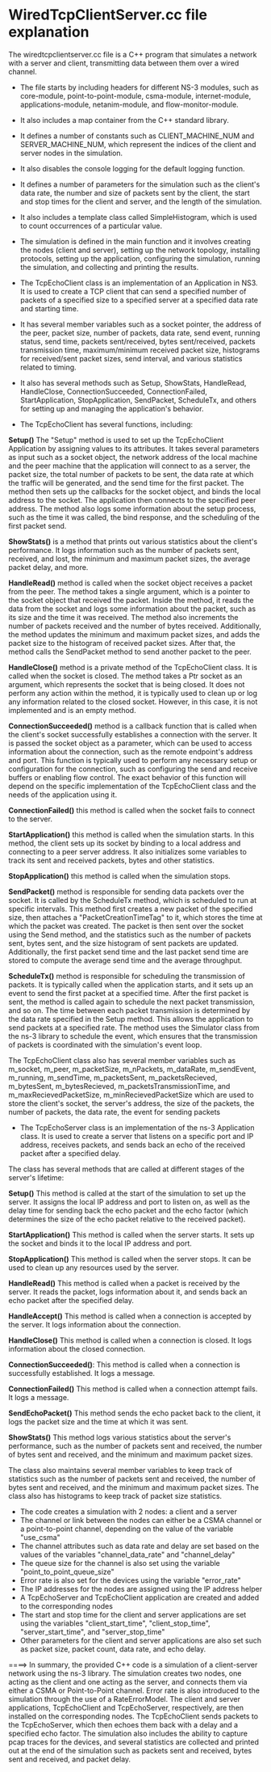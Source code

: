 WiredTcpClientServer.cc file explanation
======================

The wiredtcpclientserver.cc file is a C++ program that simulates a network with a server and client, transmitting data between them over a wired channel.
*  The file starts by including headers for different NS-3 modules, such as core-module, point-to-point-module, csma-module, internet-module, applications-module, netanim-module, and flow-monitor-module.
*  It also includes a map container from the C++ standard library.
* It defines a number of constants such as CLIENT_MACHINE_NUM and SERVER_MACHINE_NUM, which represent the indices of the client and server nodes in the simulation.
*  It also disables the console logging for the default logging function.
* It defines a number of parameters for the simulation such as the client's data rate, the number and size of packets sent by the client, the start and stop times for the client and server, and the length of the simulation.
*  It also includes a template class called SimpleHistogram, which is used to count occurrences of a particular value.
*  The simulation is defined in the main function and it involves creating the nodes (client and server), setting up the network topology, installing protocols, setting up the application, configuring the simulation, running the simulation, and collecting and printing the results.

* The TcpEchoClient class is an implementation of an Application in NS3. It is used to create a TCP client that can send a specified number of packets of a specified size to a specified server at a specified data rate and starting time.
* It has several member variables such as a socket pointer, the address of the peer, packet size, number of packets, data rate, send event, running status, send time, packets sent/received, bytes sent/received, packets transmission time, maximum/minimum received packet size, histograms for received/sent packet sizes, send interval, and various statistics related to timing.
* It also has several methods such as Setup, ShowStats, HandleRead, HandleClose, ConnectionSucceeded, ConnectionFailed, StartApplication, StopApplication, SendPacket, ScheduleTx, and others for setting up and managing the application's behavior.
* The TcpEchoClient has several functions, including: 

**Setup()** The "Setup" method is used to set up the TcpEchoClient Application by assigning values to its attributes. It takes several parameters as input such as a socket object, the network address of the local machine and the peer machine that the application will connect to as a server, the packet size, the total number of packets to be sent, the data rate at which the traffic will be generated, and the send time for the first packet. The method then sets up the callbacks for the socket object, and binds the local address to the socket. The application then connects to the specified peer address. The method also logs some information about the setup process, such as the time it was called, the bind response, and the scheduling of the first packet send.

**ShowStats()**  is a method that prints out various statistics about the client's performance. It logs information such as the number of packets sent, received, and lost, the minimum and maximum packet sizes, the average packet delay, and more.

**HandleRead()**   method is called when the socket object receives a packet from the peer. The method takes a single argument, which is a pointer to the socket object that received the packet. Inside the method, it reads the data from the socket and logs some information about the packet, such as its size and the time it was received. The method also increments the number of packets received and the number of bytes received. Additionally, the method updates the minimum and maximum packet sizes, and adds the packet size to the histogram of received packet sizes. After that, the method calls the SendPacket method to send another packet to the peer.
        
**HandleClose()**   method is a private method of the TcpEchoClient class. It is called when the socket is closed. The method takes a Ptr<Socket> socket as an argument, which represents the socket that is being closed. It does not perform any action within the method, it is typically used to clean up or log any information related to the closed socket. However, in this case, it is not implemented and is an empty method.

**ConnectionSucceeded()**  method is a callback function that is called when the client's socket successfully establishes a connection with the server. It is passed the socket object as a parameter, which can be used to access information about the connection, such as the remote endpoint's address and port. This function is typically used to perform any necessary setup or configuration for the connection, such as configuring the send and receive buffers or enabling flow control. The exact behavior of this function will depend on the specific implementation of the TcpEchoClient class and the needs of the application using it.
  
**ConnectionFailed()**  this method is called when the socket fails to connect to the server.

**StartApplication()**  this method is called when the simulation starts. In this method, the client sets up its socket by binding to a local address and connecting to a peer server address. It also initializes some variables to  track its sent and received packets, bytes and other statistics.

**StopApplication()**  this method is called when the simulation stops. 

**SendPacket()**  method is responsible for sending data packets over the socket. It is called by the ScheduleTx method, which is scheduled to run at specific intervals. This method first creates a new packet of the specified size, then attaches a "PacketCreationTimeTag" to it, which stores the time at which the packet was created. The packet is then sent over the socket using the Send method, and the statistics such as the number of packets sent, bytes sent, and the size histogram of sent packets are updated. Additionally, the first packet send time and the last packet send time are stored to compute the average send time and the average throughput.

**ScheduleTx()**  method is responsible for scheduling the transmission of packets. It is typically called when the application starts, and it sets up an event to send the first packet at a specified time. After the first packet is sent, the method is called again to schedule the next packet transmission, and so on. The time between each packet transmission is determined by the data rate specified in the Setup method. This allows the application to send packets at a specified rate. The method uses the Simulator class from the ns-3 library to schedule the event, which ensures that the transmission of packets is coordinated with the simulation's event loop.
        
The TcpEchoClient class also has several member variables such as m_socket, m_peer, m_packetSize, m_nPackets, m_dataRate, m_sendEvent, m_running, m_sendTime, m_packetsSent, m_packetsRecieved, m_bytesSent, m_bytesRecieved, m_packetsTransmissionTime, and m_maxRecievedPacketSize, m_minRecievedPacketSize which are used to store the client's socket, the server's address, the size of the packets, the number of packets, the data rate, the event for sending packets
  
  
* The TcpEchoServer class is an implementation of the ns-3 Application class. It is used to create a server that listens on a specific port and IP address, receives packets, and sends back an echo of the received packet after a specified delay. 
  
The class has several methods that are called at different stages of the server's lifetime:
  
**Setup()** This method is called at the start of the simulation to set up the server. It assigns the local IP address and port to listen on, as well as the delay time for sending back the echo packet and the echo factor (which determines the size of the echo packet relative to the received packet).

**StartApplication()**  This method is called when the server starts. It sets up the socket and binds it to the local IP address and port.

**StopApplication()**  This method is called when the server stops. It can be used to clean up any resources used by the server.

**HandleRead()** This method is called when a packet is received by the server. It reads the packet, logs information about it, and sends back an echo packet after the specified delay.

**HandleAccept()** This method is called when a connection is accepted by the server. It logs information about the connection.

**HandleClose()**  This method is called when a connection is closed. It logs information about the closed connection.

**ConnectionSucceeded()**: This method is called when a connection is successfully established. It logs a message.

**ConnectionFailed()** This method is called when a connection attempt fails. It logs a message.

**SendEchoPacket()** This method sends the echo packet back to the client, it logs the packet size and the time at which it was sent.

**ShowStats()** This method logs various statistics about the server's performance, such as the number of packets sent and received, the number of bytes sent and received, and the minimum and maximum packet sizes.

The class also maintains several member variables to keep track of statistics such as the number of packets sent and received, the number of bytes sent and received, and the minimum and maximum packet sizes. The class also has histograms to keep track of packet size statistics.
  
  
* The code creates a simulation with 2 nodes: a client and a server
* The channel or link between the nodes can either be a CSMA channel or a point-to-point channel, depending on the value of the variable "use_csma"
* The channel attributes such as data rate and delay are set based on the values of the variables "channel_data_rate" and "channel_delay"
* The queue size for the channel is also set using the variable "point_to_point_queue_size"
* Error rate is also set for the devices using the variable "error_rate"
* The IP addresses for the nodes are assigned using the IP address helper
* A TcpEchoServer and TcpEchoClient application are created and added to the corresponding nodes
* The start and stop time for the client and server applications are set using the variables "client_start_time", "client_stop_time", "server_start_time", and "server_stop_time"
* Other parameters for the client and server applications are also set such as packet size, packet count, data rate, and echo delay.
              
====> In summary, the provided C++ code is a simulation of a client-server network using the ns-3 library. The simulation creates two nodes, one acting as the client and one acting as the server, and connects them via either a CSMA or Point-to-Point channel. Error rate is also introduced to the simulation through the use of a RateErrorModel. The client and server applications, TcpEchoClient and TcpEchoServer, respectively, are then installed on the corresponding nodes. The TcpEchoClient sends packets to the TcpEchoServer, which then echoes them back with a delay and a specified echo factor. The simulation also includes the ability to capture pcap traces for the devices, and several statistics are collected and printed out at the end of the simulation such as packets sent and received, bytes sent and received, and packet delay.


